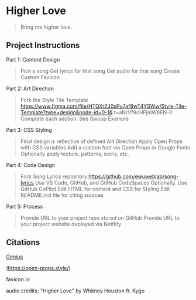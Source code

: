 # Higher Love
> Bring me higher love. 

## Project Instructions
Part 1: Content Design
>Pick a song
>Get lyrics for that song
>Get audio for that song
>Create Custom Favicon

Part 2: Art Direction
>Fork the Style Tile Template https://www.figma.com/file/HTQXrZJ0sPu7af8wT4YSWw/Style-Tile-Template?type=design&node-id=0-1&    t=aNrVf9cHFjnIW8EN-0
>Complete each section. See Swoop Example

Part 3: CSS Styling
>Final design is reflective of defined Art Direction 
>Apply Open Props with CSS variables
>Add a custom font via Open Props or Google Fonts
>Optionally apply texture, patterns, icons, etc. 

Part 4: Code Design
>Fork Song Lyrics repository https://github.com/ewuweblab/song-lyrics
>Use VS Code, GitHub, and GitHub CodeSpaces
>Optionally. Use GitHub CoPilot
>Edit HTML for content and CSS for Styling
>Edit README.md file for citing sources

Part 5: Process
>Provide URL to your project repo stored on GitHub
>Provide URL to your project website deployed via Netflify



## Citations
[Genius](https://genius.com/Kygo-and-whitney-houston-higher-love-lyrics)

(https://open-props.style/)

favicon.io

audio credits: "Higher Love" by Whitney Houston ft. Kygo









